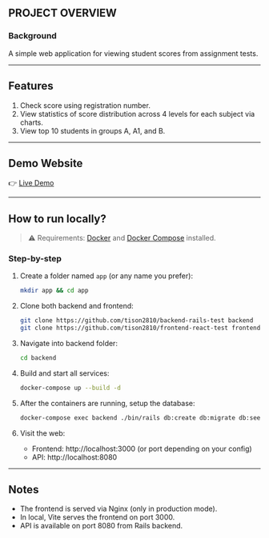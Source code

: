 ## PROJECT OVERVIEW

### Background
A simple web application for viewing student scores from assignment tests.

---

## Features

1. Check score using registration number.
2. View statistics of score distribution across 4 levels for each subject via charts.
3. View top 10 students in groups A, A1, and B.

---

## Demo Website

👉 [Live Demo](https://cse-tcsharing.io.vn/search-score)

---

## How to run locally?

> ⚠️ Requirements: [Docker](https://www.docker.com/products/docker-desktop/) and [Docker Compose](https://docs.docker.com/compose/install/) installed.

### Step-by-step

1. Create a folder named `app` (or any name you prefer):
    ```bash
    mkdir app && cd app
    ```

2. Clone both backend and frontend:
    ```bash
    git clone https://github.com/tison2810/backend-rails-test backend
    git clone https://github.com/tison2810/frontend-react-test frontend
    ```

3. Navigate into backend folder:
    ```bash
    cd backend
    ```

4. Build and start all services:
    ```bash
    docker-compose up --build -d
    ```

5. After the containers are running, setup the database:
    ```bash
    docker-compose exec backend ./bin/rails db:create db:migrate db:seed
    ```

6. Visit the web:
    - Frontend: http://localhost:3000 (or port depending on your config)
    - API: http://localhost:8080

---

## Notes

- The frontend is served via Nginx (only in production mode).
- In local, Vite serves the frontend on port 3000.
- API is available on port 8080 from Rails backend.

